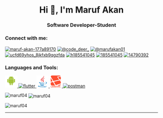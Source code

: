 <h1 align="center">Hi 👋, I'm Maruf Akan</h1>
<h3 align="center">Software Developer-Student</h3>
<h3 align="left">Connect with me:</h3>
<p align="left"><a href="https://linkedin.com/in/maruf-akan-177a89170" target="blank"><img src="https://cdn.jsdelivr.net/npm/simple-icons@3.0.1/icons/linkedin.svg" alt="maruf-akan-177a89170" width="40" height="30" align="center" /></a> <a href="https://www.instagram.com/code_deer_/" target="blank"><img src="https://cdn.jsdelivr.net/npm/simple-icons@3.0.1/icons/instagram.svg" alt="@code_deer_" width="40" height="30" align="center" /></a> <a href="https://medium.com/@marufakan01" target="blank"><img src="https://cdn.jsdelivr.net/npm/simple-icons@3.0.1/icons/medium.svg" alt="@marufakan01" width="40" height="30" align="center" /></a> <a href="https://www.youtube.com/channel/UCFD69YhoS_8jKfxb9QgzFDA" target="blank"><img src="https://cdn.jsdelivr.net/npm/simple-icons@3.0.1/icons/youtube.svg" alt="ucfd69yhos_8jkfxb9qgzfda" width="40" height="30" align="center" /></a> <a href="https://www.hackerrank.com/Maruf_Akan" target="blank"><img src="https://cdn.jsdelivr.net/npm/simple-icons@3.0.1/icons/hackerrank.svg" alt="h185541045" width="40" height="30" align="center" /></a> <a href="https://auth.geeksforgeeks.org/user/185541045" target="blank"><img src="https://cdn.jsdelivr.net/npm/simple-icons@3.0.1/icons/geeksforgeeks.svg" alt="185541045" width="40" height="30" align="center" /></a> <a href="https://stackoverflow.com/users/14790392" target="blank"><img src="https://cdn.jsdelivr.net/npm/simple-icons@3.0.1/icons/stackoverflow.svg" alt="14790392" width="40" height="30" align="center" /></a></p>
<h3 align="left">Languages and Tools:</h3>
<p align="left"><a href="https://developer.android.com" target="_blank" rel="noopener"> <img src="https://raw.githubusercontent.com/devicons/devicon/master/icons/android/android-original-wordmark.svg" alt="android" width="40" height="40" /> </a> <a href="https://flutter.dev" target="_blank" rel="noopener"> <img src="https://www.vectorlogo.zone/logos/flutterio/flutterio-icon.svg" alt="flutter" width="40" height="40" /> </a> <a href="https://www.java.com" target="_blank" rel="noopener"> <img src="https://raw.githubusercontent.com/devicons/devicon/master/icons/java/java-original.svg" alt="java" width="40" height="40" /> </a> <a href="https://laravel.com/" target="_blank" rel="noopener"> <img src="https://raw.githubusercontent.com/devicons/devicon/master/icons/laravel/laravel-plain-wordmark.svg" alt="laravel" width="40" height="40" /> </a> <a href="https://postman.com" target="_blank" rel="noopener"> <img src="https://www.vectorlogo.zone/logos/getpostman/getpostman-icon.svg" alt="postman" width="40" height="40" /> </a></p>
<p><img src="https://github-readme-stats.vercel.app/api/top-langs?username=maruf04&amp;show_icons=true&amp;locale=en&amp;layout=compact" alt="maruf04" align="left" /></p>
<p>&nbsp;<img src="https://github-readme-stats.vercel.app/api?username=maruf04&amp;show_icons=true&amp;locale=en" alt="maruf04" align="center" /></p>
<p><img src="https://github-readme-streak-stats.herokuapp.com/?user=maruf04&amp;" alt="maruf04" align="center" /></p>

------------

<!-- 
<p align="left"> <img src="https://komarev.com/ghpvc/?username=maruf04&label=Profile%20views&color=0e75b6&style=flat" alt="maruf04" /> </p>
<img src="https://media1.giphy.com/media/YkXNjAkG7CfEVx3gcy/giphy.gif"  >
<img src="https://developers.giphy.com/branch/master/static/api-c99e353f761d318322c853c03ebcf21b.gif" width="400" >
-->
<!--
**maruf04/maruf04** is a ✨ _special_ ✨ repository because its `README.md` (this file) appears on your GitHub profile.

Here are some ideas to get you started:

- 🔭 I’m currently working on ...
- 🌱 I’m currently learning ...
- 👯 I’m looking to collaborate on ...
- 🤔 I’m looking for help with ...
- 💬 Ask me about ...
- 📫 How to reach me: ...
- 😄 Pronouns: ...
- ⚡ Fun fact: ...
-->

